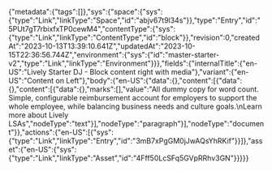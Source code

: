 {"metadata":{"tags":[]},"sys":{"space":{"sys":{"type":"Link","linkType":"Space","id":"abjv67t9l34s"}},"type":"Entry","id":"5PUt7gT7rbixfxTP0cewM4","contentType":{"sys":{"type":"Link","linkType":"ContentType","id":"block"}},"revision":0,"createdAt":"2023-10-13T13:39:10.641Z","updatedAt":"2023-10-15T22:36:56.744Z","environment":{"sys":{"id":"master-starter-v2","type":"Link","linkType":"Environment"}}},"fields":{"internalTitle":{"en-US":"Lively Starter DJ - Block content right with media"},"variant":{"en-US":"Content on Left"},"body":{"en-US":{"data":{},"content":[{"data":{},"content":[{"data":{},"marks":[],"value":"All dummy copy for word count. Simple, configurable reimbursement account for employers to support the whole employee, while balancing business needs and culture goals.\nLearn more about Lively LSAs","nodeType":"text"}],"nodeType":"paragraph"}],"nodeType":"document"}},"actions":{"en-US":[{"sys":{"type":"Link","linkType":"Entry","id":"3mB7xPgGM0jJwAQsYhRKif"}}]},"asset":{"en-US":{"sys":{"type":"Link","linkType":"Asset","id":"4Fff50LcSFq5GVpRRhv3GN"}}}}}